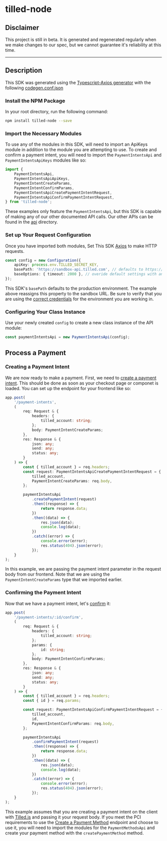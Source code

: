 # tilled-node

## Disclaimer

This project is still in beta. It is generated and regenerated regularly when we make changes to our spec, but we cannot guarantee it's reliability at this time.

---

## Description

This SDK was generated using the [Typescript-Axios generator](https://openapi-generator.tech/docs/generators/typescript-axios) with the following [codegen.conf.json](codegen.conf.json)

### Install the NPM Package

In your root directory, run the following command:

```bash
npm install tilled-node --save
```

### Import the Necessary Modules

To use any of the modules in this SDK, will need to import an ApiKeys module in addition to the module you are attempting to use. To create and confirm a payment intent, you will need to import the `PaymentIntentsApi` and `PaymentIntentsApiKeys` modules like so:

```typescript
import {
	PaymentIntentsApi,
	PaymentIntentsApiApiKeys,
	PaymentIntentCreateParams,
	PaymentIntentConfirmParams,
	PaymentIntentsApiCreatePaymentIntentRequest,
	PaymentIntentsApiConfirmPaymentIntentRequest,
} from 'tilled-node';
```

These examples only feature the `PaymentIntentsApi`, but this SDK is capable of making any of our other documented API calls. Our other APIs can be found in the [api](https://github.com/gettilled/tilled-node/tree/main/docs) directory.

### Set up Your Request Configuration

Once you have imported both modules, Set This SDK [Axios](https://axios-http.com/docs/intro) to make HTTP requests.

```typescript
const config = new Configuration({
	apiKey: process.env.TILLED_SECRET_KEY,
	basePath: 'https://sandbox-api.tilled.com', // defaults to https://api.tilled.com
	baseOptions: { timeout: 2000 }, // overide default settings with an Axios config
});
```

This SDK's `basePath` defaults to the production environment. The example above reassigns this property to the sandbox URL. Be sure to verify that you are using the [correct credentials](https://tilledpartners.zendesk.com/hc/en-us/articles/15020919691156-Are-my-credentials-for-sandbox-the-same-as-for-production-) for the environment you are working in.

### Configuring Your Class Instance

Use your newly created `config` to create a new class instance of the API module:

```typescript
const paymentIntentsApi = new PaymentIntentsApi(config);
```

## Process a Payment

### Creating a Payment Intent

We are now ready to make a payment. First, we need to [create a payment intent](https://docs.tilled.com/api#tag/PaymentIntents/operation/CreatePaymentIntent). This should be done as soon as your checkout page or componet is loaded. You can set up the endpoint for your frontend like so:

```typescript
app.post(
	'/payment-intents',
	(
		req: Request & {
			headers: {
				tilled_account: string;
			};
			body: PaymentIntentCreateParams;
		},
		res: Response & {
			json: any;
			send: any;
			status: any;
		}
	) => {
		const { tilled_account } = req.headers;
		const request: PaymentIntentsApiCreatePaymentIntentRequest = {
			tilled_account,
			PaymentIntentCreateParams: req.body,
		};

		paymentIntentsApi
			.createPaymentIntent(request)
			.then((response) => {
				return response.data;
			})
			.then((data) => {
				res.json(data);
				console.log(data);
			})
			.catch((error) => {
				console.error(error);
				res.status(404).json(error);
			});
	}
);
```

In this example, we are passing the payment intent parameter in the request body from our frontend. Note that we are using the `PaymentIntentCreateParams` type that we imported earlier.

### Confirming the Payment Intent

Now that we have a payment intent, let's [confirm](https://docs.tilled.com/api#tag/PaymentIntents/operation/ConfirmPaymentIntent) it:

```typescript
app.post(
	'/payment-intents/:id/confirm',
	(
		req: Request & {
			headers: {
				tilled_account: string;
			};
			params: {
				id: string;
			};
			body: PaymentIntentConfirmParams;
		},
		res: Response & {
			json: any;
			send: any;
			status: any;
		}
	) => {
		const { tilled_account } = req.headers;
		const { id } = req.params;

		const request: PaymentIntentsApiConfirmPaymentIntentRequest = {
			tilled_account,
			id,
			PaymentIntentConfirmParams: req.body,
		};

		paymentIntentsApi
			.confirmPaymentIntent(request)
			.then((response) => {
				return response.data;
			})
			.then((data) => {
				res.json(data);
				console.log(data);
			})
			.catch((error) => {
				console.error(error);
				res.status(404).json(error);
			});
	}
);
```

This example assumes that you are creating a payment intent on the client with [Tilled.js](https://docs.tilled.com/docs/payment-methods/tilledjs/) and passing it your request body. If you meet the PCI requirements to use the [Create a Payment Method](https://docs.tilled.com/api/#tag/PaymentMethods/operation/CreatePaymentMethod) endpoint and choose to use it, you will need to import the modules for the `PaymentMethodsApi` and create your payment method with the `createPaymentMethod` method.
